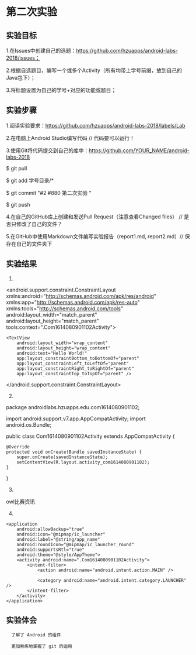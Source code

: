 # 第二次实验
## 实验目标

1.在Issues中创建自己的选题：https://github.com/hzuapps/android-labs-2018/issues； 

2.根据自选题目，编写一个或多个Activity（所有均带上学号前缀，放到自己的Java包下）； 

3.将标题设置为自己的学号+对应的功能或题目；

## 实验步骤

1.阅读实验要求：https://github.com/hzuapps/android-labs-2018/labels/Lab 

2.在电脑上Android Studio编写代码 // 代码要可以运行！

3.使用Git将代码提交到自己的库中：https://github.com/YOUR_NAME/android-labs-2018

  $ git pull

  $ git add 学号目录/*

  $ git commit "#2 #880 第二次实验 "

  $ git push

4.在自己的GitHub库上创建和发送Pull Request（注意查看Changed files） // 是否只修改了自己的文件？ 

5.在GitHub中使用Markdown文件编写实验报告（report1.md, report2.md）// 保存在自己的文件夹下 

## 实验结果
1.
<?xml version="1.0" encoding="utf-8"?>
<android.support.constraint.ConstraintLayout xmlns:android="http://schemas.android.com/apk/res/android"
    xmlns:app="http://schemas.android.com/apk/res-auto"
    xmlns:tools="http://schemas.android.com/tools"
    android:layout_width="match_parent"
    android:layout_height="match_parent"
    tools:context=".Com1614080901102Activity">

    <TextView
        android:layout_width="wrap_content"
        android:layout_height="wrap_content"
        android:text="Hello World!"
        app:layout_constraintBottom_toBottomOf="parent"
        app:layout_constraintLeft_toLeftOf="parent"
        app:layout_constraintRight_toRightOf="parent"
        app:layout_constraintTop_toTopOf="parent" />

</android.support.constraint.ConstraintLayout>

2.
package androidlabs.hzuapps.edu.com1614080901102;

import android.support.v7.app.AppCompatActivity;
import android.os.Bundle;

public class Com1614080901102Activity extends AppCompatActivity {

    @Override
    protected void onCreate(Bundle savedInstanceState) {
        super.onCreate(savedInstanceState);
        setContentView(R.layout.activity_com1614080901102);
    }
}

3.
<resources>
    <string name="app_name">owl比赛资讯</string>
</resources>

4.
<?xml version="1.0" encoding="utf-8"?>
<manifest xmlns:android="http://schemas.android.com/apk/res/android"
    package="androidlabs.hzuapps.edu.com1614080901102">

    <application
        android:allowBackup="true"
        android:icon="@mipmap/ic_launcher"
        android:label="@string/app_name"
        android:roundIcon="@mipmap/ic_launcher_round"
        android:supportsRtl="true"
        android:theme="@style/AppTheme">
        <activity android:name=".Com1614080901102Activity">
            <intent-filter>
                <action android:name="android.intent.action.MAIN" />

                <category android:name="android.intent.category.LAUNCHER" />
            </intent-filter>
        </activity>
    </application>

</manifest>


  ## 实验体会

      了解了 Android 的组件

      更加熟练地掌握了 git 的运用
